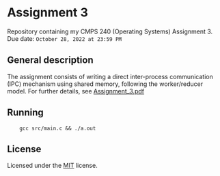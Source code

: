 # Assignment 3
Repository containing my CMPS 240 (Operating Systems) Assignment 3.  
Due date: `October 28, 2022 at 23:59 PM`

## General description
The assignment consists of writing a direct inter-process communication (IPC) mechanism using shared memory, following the worker/reducer model.
For further details, see [Assignment_3.pdf](Assignment_3.pdf)  

## Running
```shell
    gcc src/main.c && ./a.out
```

## License
Licensed under the [MIT](LICENSE) license.
